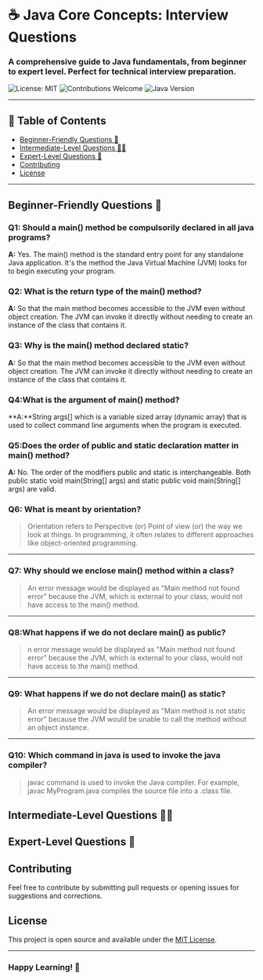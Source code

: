 # ☕ Java Core Concepts: Interview Questions

### A comprehensive guide to Java fundamentals, from beginner to expert level. Perfect for technical interview preparation.

![License: MIT](https://img.shields.io/badge/License-MIT-yellow.svg)
![Contributions Welcome](https://img.shields.io/badge/Contributions-welcome-brightgreen.svg)
![Java Version](https://img.shields.io/badge/Java-8%2B-blue.svg)

---

## 🧭 Table of Contents
* [Beginner-Friendly Questions 🔰](#beginner-friendly-questions-)
* [Intermediate-Level Questions 🧑‍💻](#intermediate-level-questions-)
* [Expert-Level Questions 🚀](#expert-level-questions-)
* [Contributing](#contributing)
* [License](#license)

---

## Beginner-Friendly Questions 🔰

### Q1: Should a main() method be compulsorily declared in all java programs?
**A:** Yes. The main() method is the standard entry point for any standalone Java application. It's the method the Java Virtual Machine (JVM) looks for to begin executing your program.

### Q2: What is the return type of the main() method?
**A:** So that the main method becomes accessible to the JVM even without object creation. The JVM can invoke it directly without needing to create an instance of the class that contains it.

### Q3: Why is the main() method declared static?
**A:**  So that the main method becomes accessible to the JVM even without object creation. The JVM can invoke it directly without needing to create an instance of the class that contains it.

### Q4:What is the argument of main() method?
**A:**String args[] which is a variable sized array (dynamic array) that is used to collect command line arguments when the program is executed.

### Q5:Does the order of public and static declaration matter in main() method?
**A:** No. The order of the modifiers public and static is interchangeable. Both public static void main(String[] args) and static public void main(String[] args) are valid.


### Q6:  What is meant by orientation?
> Orientation refers to Perspective (or) Point of view (or) the way we look at things. In programming, it often relates to different approaches like object-oriented programming.

---

### Q7: Why should we enclose main() method within a class?
>An error message would be displayed as "Main method not found error" because the JVM, which is external to your class, would not have access to the main() method.
---

### Q8:What happens if we do not declare main() as public?
> n error message would be displayed as "Main method not found error" because the JVM, which is external to your class, would not have access to the main() method.

---

### Q9:  What happens if we do not declare main() as static?
>An error message would be displayed as "Main method is not static error" because the JVM would be unable to call the method without an object instance.
---

### Q10: Which command in java is used to invoke the java compiler?
> javac command is used to invoke the Java compiler. For example, javac MyProgram.java compiles the source file into a .class file.



## Intermediate-Level Questions 🧑‍💻



## Expert-Level Questions 🚀


## Contributing
Feel free to contribute by submitting pull requests or opening issues for suggestions and corrections.

## License
This project is open source and available under the [MIT License](https://opensource.org/licenses/MIT).

---

### Happy Learning! 🎉
